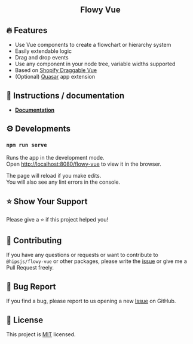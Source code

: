 
<h2 align="middle">Flowy Vue</h2>

## 🔥 Features

- Use Vue components to create a flowchart or hierarchy system
- Easily extendable logic
- Drag and drop events
- Use any component in your node tree, variable widths supported
- Based on [Shopify Draggable Vue](https://github.com/remcoplasmeyer/shopify-draggable-vue)
- (Optional) [Quasar](https://www.quasar.dev) app extension

## 📄 Instructions / documentation

* [**Documentation**](https://remcoplasmeyer.github.io/flowy-vue-quasar/)

## ⚙️ Developments

### `npm run serve`

Runs the app in the development mode.<br>
Open [http://localhost:8080/flowy-vue](http://localhost:8080/flowy-vue) to view it in the browser.

The page will reload if you make edits.<br>
You will also see any lint errors in the console.

## ⭐️ Show Your Support

Please give a ⭐️ if this project helped you!

## 👏 Contributing

If you have any questions or requests or want to contribute to `@hipsjs/flowy-vue` or other packages, please write the [issue](https://github.com/remcoplasmeyer/flowy-vue/issues) or give me a Pull Request freely.

## 🐞 Bug Report

If you find a bug, please report to us opening a new [Issue](https://github.com/remcoplasmeyer/flowy-vue/issues) on GitHub.

## 📝 License

This project is [MIT](https://github.com/remcoplasmeyer/flowy-vue/blob/master/LICENSE) licensed.
